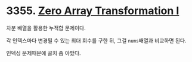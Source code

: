 # 3355. [Zero Array Transformation I](./3355.cpp)

차분 배열을 활용한 누적합 문제이다.

각 인덱스마다 변경될 수 있는 최대 회수를 구한 뒤, 그걸 ```nums```배열과 비교하면 된다.

인덱싱 문제때문에 골치 좀 아팠다.
